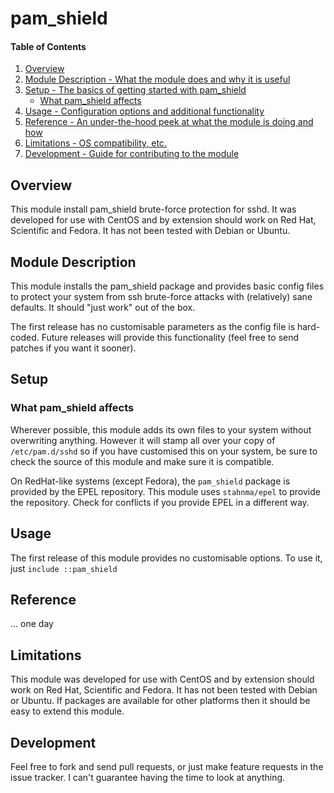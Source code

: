 # pam_shield

#### Table of Contents

1. [Overview](#overview)
2. [Module Description - What the module does and why it is useful](#module-description)
3. [Setup - The basics of getting started with pam_shield](#setup)
    * [What pam_shield affects](#what-pam_shield-affects)
4. [Usage - Configuration options and additional functionality](#usage)
5. [Reference - An under-the-hood peek at what the module is doing and how](#reference)
5. [Limitations - OS compatibility, etc.](#limitations)
6. [Development - Guide for contributing to the module](#development)

## Overview

This module install pam_shield brute-force protection for sshd. It was developed for
use with CentOS and by extension should work on Red Hat, Scientific and Fedora. It has
not been tested with Debian or Ubuntu.

## Module Description

This module installs the pam_shield package and provides basic config files
to protect your system from ssh brute-force attacks with (relatively) sane
defaults. It should "just work" out of the box.

The first release has no customisable parameters as the config file is hard-coded.
Future releases will provide this functionality (feel free to send patches if you
want it sooner).

## Setup

### What pam_shield affects

Wherever possible, this module adds its own files to your system without overwriting
anything. However it will stamp all over your copy of `/etc/pam.d/sshd` so if you
have customised this on your system, be sure to check the source of this module and
make sure it is compatible.

On RedHat-like systems (except Fedora), the `pam_shield` package is provided by the
EPEL repository. This module uses `stahnma/epel` to provide the repository. Check for
conflicts if you provide EPEL in a different way.

## Usage

The first release of this module provides no customisable options. To use it,
just `include ::pam_shield`

## Reference

... one day

## Limitations

This module was developed for use with CentOS and by extension should work on
Red Hat, Scientific and Fedora. It has not been tested with Debian or Ubuntu.
If packages are available for other platforms then it should be easy to extend
this module.

## Development

Feel free to fork and send pull requests, or just make feature requests in the
issue tracker. I can't guarantee having the time to look at anything.
